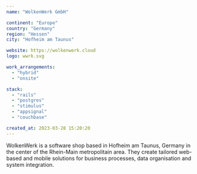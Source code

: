 ```yaml
---
name: "WolkenWerk GmbH"

continent: "Europe"
country: "Germany"
region: "Hessen"
city: "Hofheim am Taunus"

website: https://wolkenwerk.cloud
logo: wwrk.svg

work_arrangements:
  - "hybrid"
  - "onsite"

stack:
  - "rails"
  - "postgres"
  - "stimulus"
  - "appsignal"
  - "couchbase"

created_at: 2023-03-28 15:20:20
---
```


WolkenWerk is a software shop based in Hofheim am Taunus, Germany in the center of the Rhein-Main metropolitain area. They create tailored web-based and mobile solutions for business processes, data organisation and system integration.
